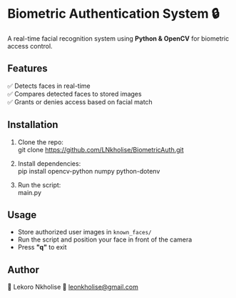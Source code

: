 # Biometric Authentication System 🔒  

A real-time facial recognition system using **Python & OpenCV** for biometric access control.  

## Features  
✅ Detects faces in real-time  
✅ Compares detected faces to stored images  
✅ Grants or denies access based on facial match  

## Installation  
1. Clone the repo:  
 	git clone https://github.com/LNkholise/BiometricAuth.git
 	
2. Install dependencies:  
	pip install opencv-python numpy python-dotenv

3. Run the script:  
	main.py


## Usage  
- Store authorized user images in `known_faces/`  
- Run the script and position your face in front of the camera  
- Press **"q"** to exit  

## Author  
👤 Lekoro Nkholise
📧 leonkholise@gmail.com

